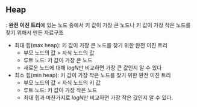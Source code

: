 ## Heap

: **완전 이진 트리**에 있는 노드 중에서 키 값이 가장 큰 노드나 키 값이 가장 작은 노드를 찾기 위해서 만든 자료구조

- 최대 힙(max heap): 키 값이 가장 큰 노드를 찾기 위한 완전 이진 트리
    - 부모 노드의 값 > 자식 노드의 값
    - 루트 노드: 키 값이 가장 큰 노드
    - 새로운 노드에 대해 $logN$만 비교하면 가장 큰 값인지 알 수 있다
- 최소 힙(min heap): 키 값이 가장 작은 노드를 찾기 위한 완전 이진 트리
    - 부모 노드의 값 < 자식 노드의 키 값
    - 루트 노드: 키 값이 가장 작은 노드
    - 최대 힙과 마찬가지로 $logN$만 비교하면 가장 작은 값인지 알 수 있다.